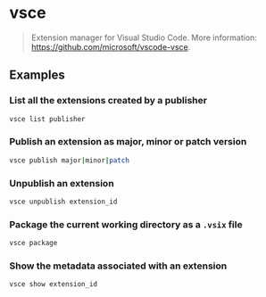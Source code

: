 # vsce

> Extension manager for Visual Studio Code. More information: <https://github.com/microsoft/vscode-vsce>.

## Examples

### List all the extensions created by a publisher

```bash
vsce list publisher
```

### Publish an extension as major, minor or patch version

```bash
vsce publish major|minor|patch
```

### Unpublish an extension

```bash
vsce unpublish extension_id
```

### Package the current working directory as a `.vsix` file

```bash
vsce package
```

### Show the metadata associated with an extension

```bash
vsce show extension_id
```
